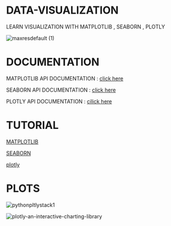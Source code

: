 # DATA-VISUALIZATION
LEARN VISUALIZATION WITH MATPLOTLIB , SEABORN , PLOTLY<br>

![maxresdefault (1)](https://user-images.githubusercontent.com/47810389/131771529-288e4edf-bea0-4cd5-af8b-344a3d17f241.jpg)

<h1>DOCUMENTATION</h1>

MATPLOTLIB API DOCUMENTATION :     [click here](https://matplotlib.org/)

SEABORN API DOCUMENTATION :     [click here](https://seaborn.pydata.org/)

PLOTLY API DOCUMENTATION :       [cilick here](https://plotly.com/)

<h1>TUTORIAL</h1>

[MATPLOTLIB](https://www.geeksforgeeks.org/matplotlib-tutorial/) 

[SEABORN](https://www.geeksforgeeks.org/python-seaborn-tutorial/)

[plotly](https://www.geeksforgeeks.org/python-plotly-tutorial/)

<h1>PLOTS</h1>

![pythonpltlystack1](https://user-images.githubusercontent.com/47810389/131771107-e8f464b2-210e-43e1-babf-6554e03c6293.png)

![plotly-an-interactive-charting-library](https://user-images.githubusercontent.com/47810389/131771285-f96de997-23d9-475f-b06f-0e9ee75cfc9d.png)
